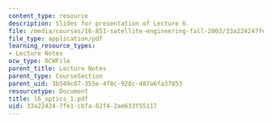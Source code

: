 ```yaml
---
content_type: resource
description: Slides for presentation of Lecture 6.
file: /media/courses/16-851-satellite-engineering-fall-2003/33a224247fe1cbfa82f42ae633f55117_l6_optics_1.pdf
file_type: application/pdf
learning_resource_types:
- Lecture Notes
ocw_type: OCWFile
parent_title: Lecture Notes
parent_type: CourseSection
parent_uid: 3b549c67-355e-4f8c-928c-487a6fa37853
resourcetype: Document
title: l6_optics_1.pdf
uid: 33a22424-7fe1-cbfa-82f4-2ae633f55117
---
```

